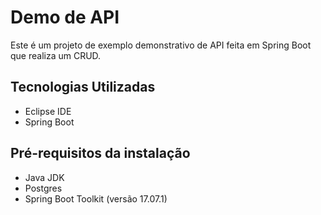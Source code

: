 # Demo de API 
Este é um projeto de exemplo demonstrativo de API feita em Spring Boot que realiza um CRUD.

## Tecnologias Utilizadas
- Eclipse IDE
- Spring Boot

## Pré-requisitos da instalação
- Java JDK
- Postgres
- Spring Boot Toolkit (versão 17.07.1)